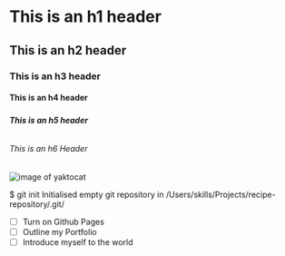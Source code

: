 # <h1> This is an h1 header </h1>
## <h2> This is an h2 header </h2>
### <h3> This is an h3 header </h3>
#### <h4> This is an h4 header </h4>
##### <h5> This is an h5 header </h5>
###### <h6> This is an h6 Header </h6> 
![image of yaktocat](https://octodex.github.com/images/yaktocat.png)

$ git init
Initialised empty git repository in /Users/skills/Projects/recipe-repository/.git/

- [ ] Turn on Github Pages
- [ ] Outline my Portfolio
- [ ] Introduce myself to the world
